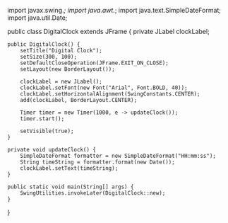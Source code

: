 import javax.swing.*;
import java.awt.*;
import java.text.SimpleDateFormat;
import java.util.Date;

public class DigitalClock extends JFrame {
    private JLabel clockLabel;

    public DigitalClock() {
        setTitle("Digital Clock");
        setSize(300, 100);
        setDefaultCloseOperation(JFrame.EXIT_ON_CLOSE);
        setLayout(new BorderLayout());

        clockLabel = new JLabel();
        clockLabel.setFont(new Font("Arial", Font.BOLD, 40));
        clockLabel.setHorizontalAlignment(SwingConstants.CENTER);
        add(clockLabel, BorderLayout.CENTER);

        Timer timer = new Timer(1000, e -> updateClock());
        timer.start();

        setVisible(true);
    }

    private void updateClock() {
        SimpleDateFormat formatter = new SimpleDateFormat("HH:mm:ss");
        String timeString = formatter.format(new Date());
        clockLabel.setText(timeString);
    }

    public static void main(String[] args) {
        SwingUtilities.invokeLater(DigitalClock::new);
    }
}
